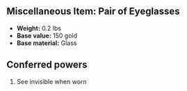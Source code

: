 ## Miscellaneous Item: Pair of Eyeglasses

- **Weight:** 0.2 lbs
- **Base value:** 150 gold
- **Base material:** Glass

## Conferred powers

1. See invisible when worn
